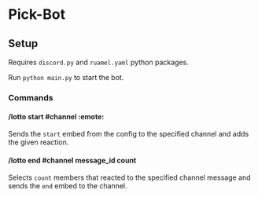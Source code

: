 # Pick-Bot

## Setup
Requires `discord.py` and `ruamel.yaml` python packages.

Run `python main.py` to start the bot.

### Commands

#### /lotto start #channel :emote:
Sends the `start` embed from the config to the specified channel and adds the given reaction.

#### /lotto end #channel message_id count
Selects `count` members that reacted to the specified channel message and sends the `end` embed to the channel.
